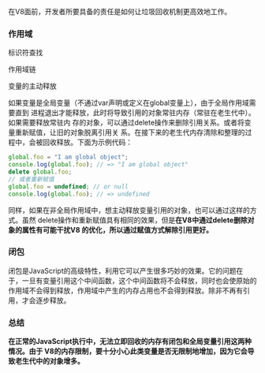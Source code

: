 在V8面前，开发者所要具备的责任是如何让垃圾回收机制更高效地工作。

### 作用域

标识符查找

作用域链

变量的主动释放

如果变量是全局变量（不通过var声明或定义在global变量上），由于全局作用域需要直到 进程退出才能释放，此时将导致引用的对象常驻内存（常驻在老生代中）。如果需要释放常驻内 存的对象，可以通过delete操作来删除引用关系。或者将变量重新赋值，让旧的对象脱离引用关 系。在接下来的老生代内存清除和整理的过程中，会被回收释放。下面为示例代码：

```javascript
global.foo = "I am global object"; 
console.log(global.foo); // => "I am global object" 
delete global.foo; 
// 或者重新赋值
global.foo = undefined; // or null 
console.log(global.foo); // => undefined 
```

同样，如果在非全局作用域中，想主动释放变量引用的对象，也可以通过这样的方式。虽然 delete操作和重新赋值具有相同的效果，但是**在V8中通过delete删除对象的属性有可能干扰V8 的优化，所以通过赋值方式解除引用更好。**

### 闭包

闭包是JavaScript的高级特性，利用它可以产生很多巧妙的效果。它的问题在于，一旦有变量引用这个中间函数，这个中间函数将不会释放，同时也会使原始的作用域不会得到释放，作用域中产生的内存占用也不会得到释放。除非不再有引用，才会逐步释放。

### 总结

**在正常的JavaScript执行中，无法立即回收的内存有闭包和全局变量引用这两种情况。由于 V8的内存限制，要十分小心此类变量是否无限制地增加，因为它会导致老生代中的对象增多。**
